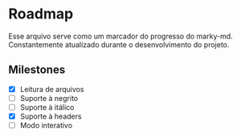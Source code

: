 # Roadmap
Esse arquivo serve como um marcador do progresso do marky-md. Constantemente atualizado durante o desenvolvimento do projeto.

## Milestones
- [x] Leitura de arquivos
- [ ] Suporte à negrito
- [ ] Suporte à itálico
- [x] Suporte à headers
- [ ] Modo interativo
